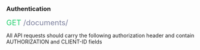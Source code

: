 <h3 className="h3-title">Authentication</h3>

<span style="color: #22CF6D;font-size: 20px">GET</span><span style="color: #7D819E;font-size: 20px"> /documents/</span>

<p className="p-text">All API requests should carry the following authorization header and contain AUTHORIZATION and CLIENT-ID fields</p>

